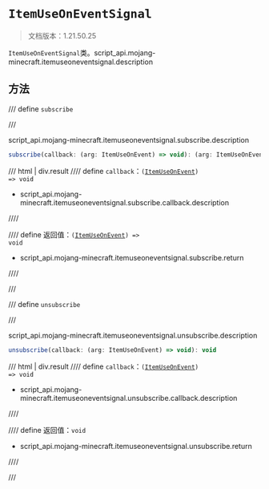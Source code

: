 # `ItemUseOnEventSignal`

> 文档版本：1.21.50.25

`ItemUseOnEventSignal`类。script_api.mojang-minecraft.itemuseoneventsignal.description

## 方法

/// define
`subscribe`


///

script_api.mojang-minecraft.itemuseoneventsignal.subscribe.description

```js
subscribe(callback: (arg: ItemUseOnEvent) => void): (arg: ItemUseOnEvent) => void
```

/// html | div.result
//// define
`callback`：<code>(<a href="../itemuseonevent/">ItemUseOnEvent</a>) =&gt; void</code>

- script_api.mojang-minecraft.itemuseoneventsignal.subscribe.callback.description


////

//// define
返回值：<code>(<a href="../itemuseonevent/">ItemUseOnEvent</a>) =&gt; void</code>

- script_api.mojang-minecraft.itemuseoneventsignal.subscribe.return


////

///


/// define
`unsubscribe`


///

script_api.mojang-minecraft.itemuseoneventsignal.unsubscribe.description

```js
unsubscribe(callback: (arg: ItemUseOnEvent) => void): void
```

/// html | div.result
//// define
`callback`：<code>(<a href="../itemuseonevent/">ItemUseOnEvent</a>) =&gt; void</code>

- script_api.mojang-minecraft.itemuseoneventsignal.unsubscribe.callback.description


////

//// define
返回值：`void`

- script_api.mojang-minecraft.itemuseoneventsignal.unsubscribe.return


////

///


